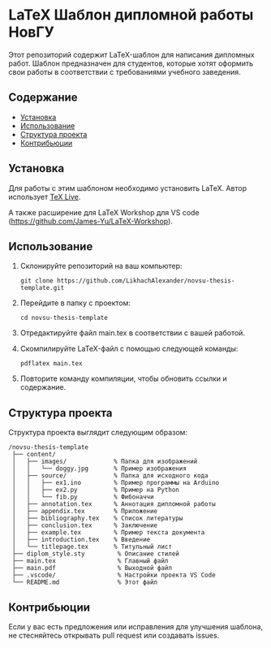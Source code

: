 # LaTeX Шаблон дипломной работы НовГУ

Этот репозиторий содержит LaTeX-шаблон для написания дипломных работ. Шаблон предназначен для студентов, которые хотят оформить свои работы в соответствии с требованиями учебного заведения.

## Содержание

- [Установка](#установка)
- [Использование](#использование)
- [Структура проекта](#структура-проекта)
- [Контрибьюции](#контрибьюции)

## Установка

Для работы с этим шаблоном необходимо установить LaTeX. Автор использует [TeX Live](https://www.tug.org/texlive/).

А также расширение для LaTeX Workshop для VS code (https://github.com/James-Yu/LaTeX-Workshop).


## Использование

1. Склонируйте репозиторий на ваш компьютер:

   `git clone https://github.com/LikhachAlexander/novsu-thesis-template.git`

2. Перейдите в папку с проектом:

   `cd novsu-thesis-template`

3. Отредактируйте файл main.tex в соответствии с вашей работой.

4. Скомпилируйте LaTeX-файл с помощью следующей команды:

   `pdflatex main.tex`

5. Повторите команду компиляции, чтобы обновить ссылки и содержание.

## Структура проекта

Структура проекта выглядит следующим образом:

```
/novsu-thesis-template
 ├── content/
 │   ├── images/             % Папка для изображений
 │   │   └── doggy.jpg       % Пример изображения
 │   ├── source/             % Папка для исходного кода
 │   │   ├── ex1.ino         % Пример программы на Arduino
 │   │   ├── ex2.py          % Пример на Python
 │   │   └── fib.py          % Фибоначчи
 │   ├── annotation.tex      % Аннотация дипломной работы
 │   ├── appendix.tex        % Приложение
 │   ├── bibliography.tex    % Список литературы
 │   ├── conclusion.tex      % Заключение
 │   ├── example.tex         % Пример текста документа
 │   ├── introduction.tex    % Введение
 │   └── titlepage.tex       % Титульный лист
 ├── diplom_style.sty         % Описание стилей
 ├── main.tex                 % Главный файл
 ├── main.pdf                 % Выходной файл
 ├── .vscode/                 % Настройки проекта VS Code
 └── README.md                % Этот файл
```

## Контрибьюции

Если у вас есть предложения или исправления для улучшения шаблона, не стесняйтесь открывать pull request или создавать issues.

